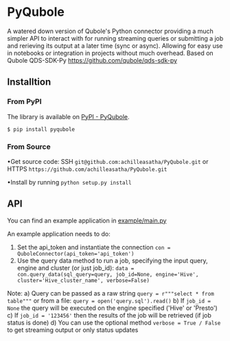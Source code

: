 # PyQubole
A watered down version of Qubole's Python connector providing a much simpler API to interact with for running streaming queries or submitting a job and rerieving its output at a later time (sync or async). Allowing for easy use in notebooks or integration in projects without much overhead. Based on Qubole QDS-SDK-Py https://github.com/qubole/qds-sdk-py

## Installtion
### From PyPI
The library is available on [PyPI - PyQubole](https://pypi.org/project/qubolepystream/).

`$ pip install pyqubole`

### From Source
•Get source code: SSH `git@github.com:achilleasatha/PyQubole.git` or HTTPS `https://github.com/achilleasatha/PyQubole.git` 


•Install by running `python setup.py install` 

## API
You can find an example application in [example/main.py](https://github.com/achilleasatha/PyQubole/blob/master/example/main.py)

An example application needs to do:
  1. Set the api_token and instantiate the connection
  `con = QuboleConnector(api_token='api_token')`
  2. Use the query data method to run a job, specifying the input query, engine and cluster (or just job_id):
  `data = con.query_data(sql_query=query, job_id=None, engine='Hive', cluster='Hive_cluster_name', verbose=False)`
  
  Note:
    a) Query can be passed as a raw string `query = r"""select * from table"""` or from a file: `query = open('query.sql').read()`
    b) If `job_id = None` the query will be executed on the engine specified ('Hive' or 'Presto')
    c) If `job_id = '123456'` then the results of the job will be retrieved (if job status is done)
    d) You can use the optional method `verbose = True / False` to get streaming output or only status updates
    
